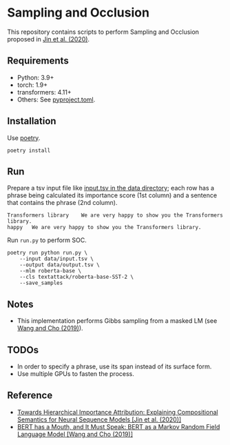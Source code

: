 # Sampling and Occlusion

This repository contains scripts to perform Sampling and Occlusion proposed in [Jin et al. (2020)](https://openreview.net/forum?id=BkxRRkSKwr).

## Requirements

- Python: 3.9+
- torch: 1.9+
- transformers: 4.11+
- Others: See [pyproject.toml](pyproject.toml).

## Installation

Use [poetry](https://python-poetry.org/).

```commandline
poetry install
```

## Run

Prepare a tsv input file like [input.tsv in the data directory](./data/input.tsv); each row has a phrase being calculated its importance score (1st column) and a sentence that contains the phrase (2nd column).

```tsv
Transformers library	We are very happy to show you the Transformers library.
happy	We are very happy to show you the Transformers library.
```

Run `run.py` to perform SOC.

```commandline
poetry run python run.py \
    --input data/input.tsv \
    --output data/output.tsv \
    --mlm roberta-base \
    --cls textattack/roberta-base-SST-2 \
    --save_samples
```

## Notes

- This implementation performs Gibbs sampling from a masked LM (see [Wang and Cho (2019)](https://aclanthology.org/W19-2304/)). 

## TODOs

- In order to specify a phrase, use its span instead of its surface form.
- Use multiple GPUs to fasten the process.

## Reference

- [Towards Hierarchical Importance Attribution: Explaining Compositional Semantics for Neural Sequence Models [Jin et al. (2020)]](https://openreview.net/forum?id=BkxRRkSKwr)
- [BERT has a Mouth, and It Must Speak: BERT as a Markov Random Field Language Model [Wang and Cho (2019)]](https://aclanthology.org/W19-2304/)
